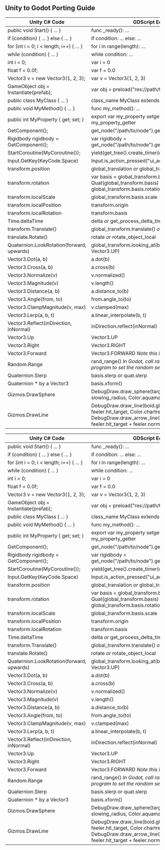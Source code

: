 ## Unity to Godot Porting Guide

| Unity C# Code                           | GDScript Equivalent                                            |
|-----------------------------------------|----------------------------------------------------------------|
| public void Start() { ... }             | func _ready(): ...                                             |
| if (condition) { ... } else { ... }     | if condition: ... else: ...                                    |
| for (int i = 0; i < length; i++) { ... } | for i in range(length): ...                                    |
| while (condition) { ... }               | while condition: ...                                           |
| int i = 0;                              | var i = 0                                                      |
| float f = 0.0f;                         | var f = 0.0                                                    |
| Vector3 v = new Vector3(1, 2, 3);        | var v = Vector3(1, 2, 3)                                       |
| GameObject obj = Instantiate(prefab);   | var obj = preload("res://path/to/prefab.tscn").instance()       |
| public class MyClass { ... }            | class_name MyClass extends Node: ...                            |
| public void MyMethod() { ... }          | func my_method(): ...                                          |
| public int MyProperty { get; set; }     | export var my_property setget my_property_setter, my_property_getter |
| GetComponent<MyComponent>();            | get_node("/path/to/node").get_node("MyComponent")               |
| Rigidbody rigidbody = GetComponent<Rigidbody>(); | var rigidbody = get_node("/path/to/node").get_node("RigidBody") |
| StartCoroutine(MyCoroutine());         | yield(get_tree().create_timer(duration), "timeout")            |
| Input.GetKey(KeyCode.Space)             | Input.is_action_pressed("ui_accept")                           |
| transform.position                      | global_translation *or* global_transform.origin                                                      |
| transform.rotation                      | var basis = global_transform.basis *or* var rot = Quat(global_transform.basis) *or* var rot = global_transform.basis.rotation_quat()                                       |
| transform.localScale                    | global_transform.basis.scale                                                 |
| transform.localPosition | transform.origin |
| transform.localRotation | transform.basis |
| Time.deltaTime | delta *or* get_process_delta_time() |
| transform.Translate() | global_transform.translate() *or* transform.translate() |
| translate.Rotate() | rotate *or* rotate_object_local |
| Quaternion.LookRotation(forward, upwards)| global_transform.looking_at(boid.global_transform.origin, Vector3.UP) |
| Vector3.Dot(a, b)                | a.dot(b)                                                 |
| Vector3.Cross(a, b)              | a.cross(b)                                               |
| Vector3.Normalize(v)             | v.normalized()                                           |
| Vector3.Magnitude(v)             | v.length()                                               |
| Vector3.Distance(a, b)           | a.distance_to(b)                                         |
| Vector3.Angle(from, to)          | from.angle_to(to)                                        |
| Vector3.ClampMagnitude(v, max)   | v.clamped(max)                                           |
| Vector3.Lerp(a, b, t)            | a.linear_interpolate(b, t)                                |
| Vector3.Reflect(inDirection, inNormal) | inDirection.reflect(inNormal)  | 
| Vector3.Up | Vector3.UP
| Vector3.Right | Vector3.RIGHT |
| Vector3.Forward | Vector3.FORWARD *Note this is (0, 0, -1) in Godot* |
| Random.Range | rand_range() *In Godot, call randomize() once in your program to set the random seed* |
| Quaternion.Slerp |  basis.slerp or quat.slerp |
| Quaternion * by a Vector3 | basis.xform() |
| Gizmos.DrawSphere | DebugDraw.draw_sphere(target.global_transform.origin, slowing_radius, Color.aquamarine) |
| Gizmos.DrawLine | DebugDraw.draw_line(boid.global_transform.origin, feeler.hit_target, Color.chartreuse) *or* DebugDraw.draw_arrow_line(feeler.hit_target, feeler.hit_target + feeler.normal, Color.blue, 0.1) |## Unity to Godot Porting Guide

| Unity C# Code                           | GDScript Equivalent                                            |
|-----------------------------------------|----------------------------------------------------------------|
| public void Start() { ... }             | func _ready(): ...                                             |
| if (condition) { ... } else { ... }     | if condition: ... else: ...                                    |
| for (int i = 0; i < length; i++) { ... } | for i in range(length): ...                                    |
| while (condition) { ... }               | while condition: ...                                           |
| int i = 0;                              | var i = 0                                                      |
| float f = 0.0f;                         | var f = 0.0                                                    |
| Vector3 v = new Vector3(1, 2, 3);        | var v = Vector3(1, 2, 3)                                       |
| GameObject obj = Instantiate(prefab);   | var obj = preload("res://path/to/prefab.tscn").instance()       |
| public class MyClass { ... }            | class_name MyClass extends Node: ...                            |
| public void MyMethod() { ... }          | func my_method(): ...                                          |
| public int MyProperty { get; set; }     | export var my_property setget my_property_setter, my_property_getter |
| GetComponent<MyComponent>();            | get_node("/path/to/node").get_node("MyComponent")               |
| Rigidbody rigidbody = GetComponent<Rigidbody>(); | var rigidbody = get_node("/path/to/node").get_node("RigidBody") |
| StartCoroutine(MyCoroutine());         | yield(get_tree().create_timer(duration), "timeout")            |
| Input.GetKey(KeyCode.Space)             | Input.is_action_pressed("ui_accept")                           |
| transform.position                      | global_translation *or* global_transform.origin                                                      |
| transform.rotation                      | var basis = global_transform.basis *or* var rot = Quat(global_transform.basis) *or* var rot = global_transform.basis.rotation_quat()                                       |
| transform.localScale                    | global_transform.basis.scale                                                 |
| transform.localPosition | transform.origin |
| transform.localRotation | transform.basis |
| Time.deltaTime | delta *or* get_process_delta_time() |
| transform.Translate() | global_transform.translate() *or* transform.translate() |
| translate.Rotate() | rotate *or* rotate_object_local |
| Quaternion.LookRotation(forward, upwards)| global_transform.looking_at(boid.global_transform.origin, Vector3.UP) |
| Vector3.Dot(a, b)                | a.dot(b)                                                 |
| Vector3.Cross(a, b)              | a.cross(b)                                               |
| Vector3.Normalize(v)             | v.normalized()                                           |
| Vector3.Magnitude(v)             | v.length()                                               |
| Vector3.Distance(a, b)           | a.distance_to(b)                                         |
| Vector3.Angle(from, to)          | from.angle_to(to)                                        |
| Vector3.ClampMagnitude(v, max)   | v.clamped(max)                                           |
| Vector3.Lerp(a, b, t)            | a.linear_interpolate(b, t)                                |
| Vector3.Reflect(inDirection, inNormal) | inDirection.reflect(inNormal)  | 
| Vector3.Up | Vector3.UP
| Vector3.Right | Vector3.RIGHT |
| Vector3.Forward | Vector3.FORWARD *Note this is (0, 0, -1) in Godot* |
| Random.Range | rand_range() *In Godot, call randomize() once in your program to set the random seed* |
| Quaternion.Slerp |  basis.slerp or quat.slerp |
| Quaternion * by a Vector3 | basis.xform() |
| Gizmos.DrawSphere | DebugDraw.draw_sphere(target.global_transform.origin, slowing_radius, Color.aquamarine) |
| Gizmos.DrawLine | DebugDraw.draw_line(boid.global_transform.origin, feeler.hit_target, Color.chartreuse) *or* DebugDraw.draw_arrow_line(feeler.hit_target, feeler.hit_target + feeler.normal, Color.blue, 0.1) |